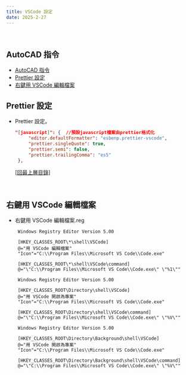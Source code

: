 ```yaml
---
title: VSCode 設定
date: 2025-2-27
---
```

<br />

## AutoCAD 指令
- [AutoCAD 指令](#autocad-指令)
- [Prettier 設定](#prettier-設定)
- [右鍵用 VSCode 編輯檔案](#右鍵用-vscode-編輯檔案)

## Prettier 設定
* Prettier 設定。  
   ```json
   "[javascript]": {  //預設javascript檔案由prettier格式化
        "editor.defaultFormatter": "esbenp.prettier-vscode",
        "prettier.singleQuote": true,
        "prettier.semi": false,
        "prettier.trailingComma": "es5"
    },
   ```
   [[回最上層目錄]](#top)
<br />

## 右鍵用 VSCode 編輯檔案
* 右鍵用 VSCode 編輯檔案.reg
  ```shell
   Windows Registry Editor Version 5.00
      
   [HKEY_CLASSES_ROOT\*\shell\VSCode]
   @="用 VSCode 編輯檔案"
   "Icon"="C:\\Program Files\\Microsoft VS Code\\Code.exe"
      
   [HKEY_CLASSES_ROOT\*\shell\VSCode\command]
   @="\"C:\\Program Files\\Microsoft VS Code\\Code.exe\" \"%1\""

   Windows Registry Editor Version 5.00
      
   [HKEY_CLASSES_ROOT\Directory\shell\VSCode]
   @="用 VSCode 開啟為專案"
   "Icon"="C:\\Program Files\\Microsoft VS Code\\Code.exe"
      
   [HKEY_CLASSES_ROOT\Directory\shell\VSCode\command]
   @="\"C:\\Program Files\\Microsoft VS Code\\Code.exe\" \"%V\""
      
   Windows Registry Editor Version 5.00
      
   [HKEY_CLASSES_ROOT\Directory\Background\shell\VSCode]
   @="用 VSCode 開啟為專案"
   "Icon"="C:\\Program Files\\Microsoft VS Code\\Code.exe"
      
   [HKEY_CLASSES_ROOT\Directory\Background\shell\VSCode\command]
   @="\"C:\\Program Files\\Microsoft VS Code\\Code.exe\" \"%V\""
  ```